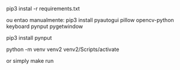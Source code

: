 pip3 instal -r requirements.txt
 
ou entao manualmente:
pip3 install pyautogui pillow opencv-python keyboard pynput pygetwindow

pip3 install pynput

python -m venv venv2
venv2/Scripts/activate

or simply make run